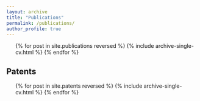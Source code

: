 ```yaml
---
layout: archive
title: "Publications"
permalink: /publications/
author_profile: true
---
```


<ul>{% for post in site.publications reversed %}
    {% include archive-single-cv.html %}
  {% endfor %}</ul>

## Patents

<ul>{% for post in site.patents reversed %}
    {% include archive-single-cv.html %}
  {% endfor %}</ul>

<!-- 
## Patents

### Granted
* <b>刘天雨</b>, 吴欣欣, 范志华, 李文明, 叶笑春, 范东睿. 一种基于数据流架构的深度可分离卷积融合方法及系统. CN Patent 202110522385.8. May 23, 2023.
* <b>刘天雨</b>, 吴欣欣, 李文明, 叶笑春, 范东睿. 基于数据流架构的稀疏神经网络的运算方法. CN Patent 202110161624.1. Apr 07, 2023.
 -->



